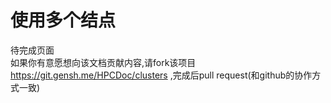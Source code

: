 # 使用多个结点

待完成页面  
如果你有意愿想向该文档贡献内容,请fork该项目 https://git.gensh.me/HPCDoc/clusters ,完成后pull request(和github的协作方式一致)